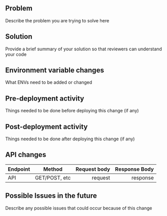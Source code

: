 ## Problem
Describe the problem you are trying to solve here

## Solution
Provide a brief summary of your solution so that reviewers can understand your code

## Environment variable changes

What ENVs need to be added or changed

## Pre-deployment activity
Things needed to be done before deploying this change (if any)

## Post-deployment activity
Things needed to be done after deploying this change (if any)

## API changes
| Endpoint        | Method           | Request body  | Response Body |
| ------------- |:-------------:| -----:| ----------------:|
| API      | GET/POST, etc | request | response |

## Possible Issues in the future
Describe any possible issues that could occur because of this change